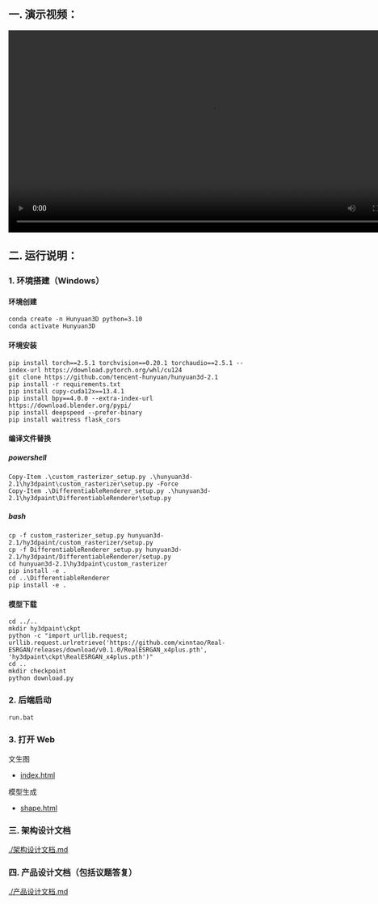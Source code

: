 ## 一. 演示视频：

<video width="800" controls>
  <source src="./demo.mp4" type="video/mp4">
  Your browser does not support the video tag.
</video>

## 二. 运行说明：

### 1. 环境搭建（Windows）
#### 环境创建
````
conda create -n Hunyuan3D python=3.10
conda activate Hunyuan3D
````

#### 环境安装
````
pip install torch==2.5.1 torchvision==0.20.1 torchaudio==2.5.1 --index-url https://download.pytorch.org/whl/cu124
git clone https://github.com/tencent-hunyuan/hunyuan3d-2.1
pip install -r requirements.txt
pip install cupy-cuda12x==13.4.1
pip install bpy==4.0.0 --extra-index-url https://download.blender.org/pypi/
pip install deepspeed --prefer-binary
pip install waitress flask_cors
````

#### 编译文件替换
##### powershell
````
Copy-Item .\custom_rasterizer_setup.py .\hunyuan3d-2.1\hy3dpaint\custom_rasterizer\setup.py -Force
Copy-Item .\DifferentiableRenderer_setup.py .\hunyuan3d-2.1\hy3dpaint\DifferentiableRenderer\setup.py
````

##### bash
````
cp -f custom_rasterizer_setup.py hunyuan3d-2.1/hy3dpaint/custom_rasterizer/setup.py
cp -f DifferentiableRenderer_setup.py hunyuan3d-2.1/hy3dpaint/DifferentiableRenderer/setup.py
cd hunyuan3d-2.1\hy3dpaint\custom_rasterizer
pip install -e .
cd ..\DifferentiableRenderer
pip install -e .
````

#### 模型下载
````
cd ../.. 
mkdir hy3dpaint\ckpt
python -c "import urllib.request; urllib.request.urlretrieve('https://github.com/xinntao/Real-ESRGAN/releases/download/v0.1.0/RealESRGAN_x4plus.pth', 'hy3dpaint\ckpt\RealESRGAN_x4plus.pth')"
cd ..
mkdir checkpoint
python download.py
````

### 2. 后端启动

```bash
run.bat
```

### 3. 打开 Web
文生图
* [index.html](index.html) 

模型生成
* [shape.html](shape.html)

### 三. 架构设计文档

[./架构设计文档.md](./架构设计文档.md)

### 四. 产品设计文档（包括议题答复）

[./产品设计文档.md](./产品设计文档.md)
